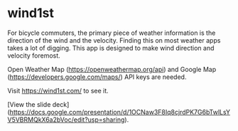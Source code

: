 # wind1st
For bicycle commuters, the primary piece of weather information is the direction of the wind and the velocity. Finding this on most weather apps takes a lot of digging. This app is designed to make wind direction and velocity foremost. 

Open Weather Map (https://openweathermap.org/api) and Google Map (https://developers.google.com/maps/) API keys are needed.

Visit https://wind1st.com/ to see it.

[View the slide deck] (https://docs.google.com/presentation/d/1OCNaw3F8Iq8cjrdPK7G6bTwlLsYV5VBRMQkX6a2bVoc/edit?usp=sharing).
